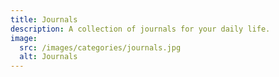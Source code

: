 ```yaml
---
title: Journals
description: A collection of journals for your daily life.
image: 
  src: /images/categories/journals.jpg
  alt: Journals
---
```




